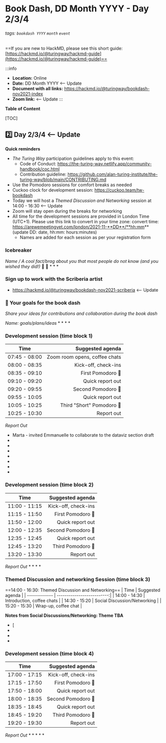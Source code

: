 # Book Dash, DD Month YYYY - Day 2/3/4

###### tags: `bookdash YYYY` `month` `event`

==If you are new to HackMD, please see this short guide: [https://hackmd.io/@turingway/hackmd-guide](https://hackmd.io/@turingway/hackmd-guide)==

:::info
- **Location:** Online
- **Date:** DD Month YYYY  <-- Update
- **Document with all links:** https://hackmd.io/@turingway/bookdash-nov2021-index
- **Zoom link:**  <-- Update
:::

**Table of Content**

[TOC]

:two: Day 2/3/4  <-- Update
---

**Quick reminders**

* *The Turing Way* participation guidelines apply to this event:
    * Code of Conduct: https://the-turing-way.netlify.app/community-handbook/coc.html
    * Contribution guideline: https://github.com/alan-turing-institute/the-turing-way/blob/main/CONTRIBUTING.md
* Use the Pomodoro sessions for comfort breaks as needed
* Cuckoo clock for development session: https://cuckoo.team/tw-bookdash
* Today we will host a *Themed Discussion and Networking* session at 14:00 - 16:30  <-- Update
* Zoom will stay open during the breaks for networking
* All time for the development sessions are provided in London Time (UTC+1). Please use this link to convert in your time zone: convert time: https://arewemeetingyet.com/london/2021-11-**DD**/**hh:mm** (update DD: date, hh:mm: hours:minutes)
    * Names are added for each session as per your registration form

### Icebreaker

*Name / A cool fact/brag about you that most people do not know (and you wished they did!)* 📢 💐
*
*
*

### Sign up to work with the Scriberia artist

- https://hackmd.io/@turingway/bookdash-nov2021-scriberia  <-- Update

### :dart: Your goals for the book dash

_Share your ideas for contributions and collaboration during the book dash_

*Name: goals/plans/ideas*
*
*
*
*

### Development session (time block 1)

| Time          |               Suggested agenda |
| ------------- | ------------------------------:|
| 07:45 - 08:00 |  Zoom room opens, coffee chats |
| 08:00 - 08:35 |            Kick-off, check-ins |
| 08:35 - 09:10 |        First Pomodoro :tomato: |
| 09:10 - 09:20 |               Quick report out |
| 09:20 - 09:55 |       Second Pomodoro :tomato: |
| 09:55 - 10:05 |               Quick report out |
| 10:05 - 10:25 |        Third "Short" Pomodoro :tomato: |
| 10:25 - 10:30 |                     Report out |

*_Report Out_*
* Marta - invited Emmanuelle to collaborate to the dataviz section draft
*
*
*
*
*
*
*

### Development session (time block 2)

| Time          |         Suggested agenda |
| ------------- | ------------------------:|
| 11:00 - 11:15 |      Kick-off, check-ins |
| 11:15 - 11:50 |  First Pomodoro :tomato: |
| 11:50 - 12:00 |         Quick report out |
| 12:00 - 12:35 | Second Pomodoro :tomato: |
| 12:35 - 12:45 |         Quick report out |
| 12:45 - 13:20 |  Third Pomodoro :tomato: |
| 13:20 - 13:30 |               Report out |

*_Report Out_*
*
*
*
*

### Themed Discussion and networking Session (time block 3)

==14:00 - 16:30: Themed Discussion and Networking==
| Time          |           Suggested agenda |
| ------------- | --------------------------:|
| 14:00 - 14:30 | Introduction, coffee chats |
| 14:30 - 15:20 | Social Discussion/Networking |
| 15:20 - 15:30 |       Wrap-up, coffee chat |


**Notes from Social Discussions/Networking: Theme TBA**
* [
*
*
*

### Development session (time block 4)

| Time          |         Suggested agenda |
| ------------- | ------------------------:|
| 17:00 - 17:15 |      Kick-off, check-ins |
| 17:15 - 17:50 |  First Pomodoro :tomato: |
| 17:50 - 18:00 |         Quick report out |
| 18:00 - 18:35 | Second Pomodoro :tomato: |
| 18:35 - 18:45 |         Quick report out |
| 18:45 - 19:20 |  Third Pomodoro :tomato: |
| 19:20 - 19:30 |               Report out |

*_Report Out_*
*
*
*
*
*
